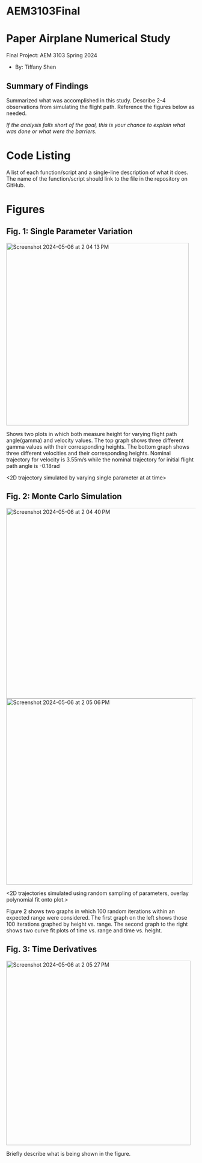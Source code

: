 # AEM3103Final
  # Paper Airplane Numerical Study
  Final Project: AEM 3103 Spring 2024

  - By: Tiffany Shen

  ## Summary of Findings
  <Show the variations studied in a table>

  Summarized what was accomplished in this study.  Describe 2-4 observations from simulating the flight path.
  Reference the figures below as needed.

  *If the analysis falls short of the goal, this is your chance to explain what was done or what were the barriers.*
 
  # Code Listing
  A list of each function/script and a single-line description of what it does.  The name of the function/script should link to the file in the repository on GitHub.

  # Figures

  ## Fig. 1: Single Parameter Variation
  <img width="485" alt="Screenshot 2024-05-06 at 2 04 13 PM" src="https://github.com/tifferly/AEM3103Final/assets/167820456/a6d5d4af-ee69-420a-ba67-d894eb2fb697">

Shows two plots in which both measure height for varying flight path angle(gamma) and velocity values. The top graph shows three different gamma values with their corresponding heights. The bottom graph shows three different velocities and their corresponding heights. Nominal trajectory for velocity is 3.55m/s while the nominal trajectory for initial flight path angle is -0.18rad

  <2D trajectory simulated by varying single parameter at at time>
  <The above plot should also show the nominal trajectory>
  

  ## Fig. 2: Monte Carlo Simulation
  <img width="506" alt="Screenshot 2024-05-06 at 2 04 40 PM" src="https://github.com/tifferly/AEM3103Final/assets/167820456/89d11d36-fbab-4006-84ac-a29c3ee8c33a">
<img width="495" alt="Screenshot 2024-05-06 at 2 05 06 PM" src="https://github.com/tifferly/AEM3103Final/assets/167820456/6d66d290-cd26-4dce-a36e-fe03a7bbe30e">

  <2D trajectories simulated using random sampling of parameters, overlay polynomial fit onto plot.>

  Figure 2 shows two graphs in which 100 random iterations within an expected range were considered. The first graph on the left shows those 100 iterations graphed by height vs. range. The second graph to the right shows two curve fit plots of time vs. range and time vs. height.

 ## Fig. 3: Time Derivatives
 <img width="490" alt="Screenshot 2024-05-06 at 2 05 27 PM" src="https://github.com/tifferly/AEM3103Final/assets/167820456/61f5766c-fe25-4cd5-a2e2-ddc7fa9cc2a0">

 <Time-derivative of height and range for the fitted trajectory>

  Briefly describe what is being shown in the figure.

